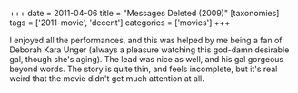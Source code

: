 +++
date = 2011-04-06
title = "Messages Deleted (2009)"
[taxonomies]
tags = ['2011-movie', 'decent']
categories = ['movies']
+++

I enjoyed all the performances, and this was helped by me being a fan of
Deborah Kara Unger (always a pleasure watching this god-damn desirable gal,
though she's aging). The lead was nice as well, and his gal gorgeous
beyond words. The story is quite thin, and feels incomplete, but it's
real weird that the movie didn't get much attention at all.
